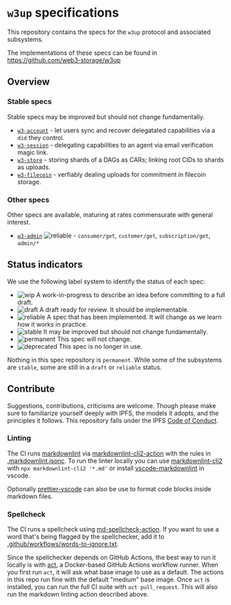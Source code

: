 # `w3up` specifications

This repository contains the specs for the `w3up` protocol and associated subsystems.

The implementations of these specs can be found in <https://github.com/web3-storage/w3up>

## Overview

### Stable specs

Stable specs may be improved but should not change fundamentally.

- [`w3-account`](./w3-account.md) - let users sync and recover delegatated capabilities via a `did` they control.
- [`w3-session`](./w3-session.md) - delegating capabilities to an agent via email verification magic link.
- [`w3-store`](./w3-store.md) - storing shards of a DAGs as CARs; linking root CIDs to shards as uploads.
- [`w3-filecoin`](./w3-filecoin.md) - verfiably dealing uploads for commitment in filecoin storage.

### Other specs

Other specs are available, maturing at rates commensurate with general interest.

- [`w3-admin`](./w3-admin.md) ![reliable](https://img.shields.io/badge/status-reliable-green.svg?style=flat-square) - `consumer/get`, `customer/get`, `subscription/get`, `admin/*`

## Status indicators

We use the following label system to identify the status of each spec:

- ![wip](https://img.shields.io/badge/status-wip-orange.svg?style=flat-square) A work-in-progress to describe an idea before committing to a full draft.
- ![draft](https://img.shields.io/badge/status-draft-yellow.svg?style=flat-square) A draft ready for review. It should be implementable.
- ![reliable](https://img.shields.io/badge/status-reliable-green.svg?style=flat-square) A spec that has been implemented. It will change as we learn how it works in practice.
- ![stable](https://img.shields.io/badge/status-stable-brightgreen.svg?style=flat-square) It may be improved but should not change fundamentally.
- ![permanent](https://img.shields.io/badge/status-permanent-blue.svg?style=flat-square) This spec will not change.
- ![deprecated](https://img.shields.io/badge/status-deprecated-red.svg?style=flat-square) This spec is no longer in use.

Nothing in this spec repository is `permanent`. While some of the subsystems are `stable`, some are still in a `draft` or `reliable` status.

## Contribute

Suggestions, contributions, criticisms are welcome. Though please make sure to familiarize yourself deeply with IPFS, the models it adopts, and the principles it follows.
This repository falls under the IPFS [Code of Conduct](https://github.com/ipfs/community/blob/master/code-of-conduct.md).

### Linting

The CI runs [markdownlint](https://github.com/DavidAnson/markdownlint) via [markdownlint-cli2-action](https://github.com/marketplace/actions/markdownlint-cli2-action) with the rules in [.markdownlint.jsonc](.markdownlint.jsonc). To run the linter locally you can use [markdownlint-cli2](https://github.com/DavidAnson/markdownlint-cli2) with `npx markdownlint-cli2 '*.md'` or install [vscode-markdownlint](https://marketplace.visualstudio.com/items?itemName=DavidAnson.vscode-markdownlint) in vscode.

Optionally [prettier-vscode](https://github.com/prettier/prettier-vscode) can also be use to format code blocks inside markdown files.

### Spellcheck

The CI runs a spellcheck using [md-spellcheck-action](https://github.com/matheus23/md-spellcheck-action). If you want to use a word that's being flagged by the spellchecker, add it to [.github/workflows/words-to-ignore.txt](./.github/workflows/words-to-ignore.txt).

Since the spellchecker depends on GitHub Actions, the best way to run it locally is with [act](https://github.com/nektos/act), a Docker-based GitHub Actions workflow runner. When you first run `act`, it will ask what base image to use as a default. The actions in this repo run fine with the default "medium" base image. Once `act` is installed, you can run the full CI suite with `act pull_request`. This will also run the markdown linting action described above.
